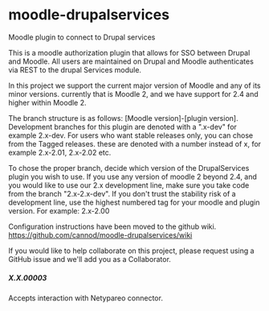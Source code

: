 moodle-drupalservices
=====================

Moodle plugin to connect to Drupal services

This is a moodle authorization plugin that allows for SSO between Drupal and Moodle.
All users are maintained on Drupal and Moodle authenticates via REST to the drupal Services module.

In this project we support the current major version of Moodle and any of its minor versions.
currently that is Moodle 2, and we have support for 2.4 and higher within Moodle 2.

The branch structure is as follows: [Moodle version]-[plugin version].
Development branches for this plugin are denoted with a ".x-dev" for example 2.x-dev.
For users who want stable releases only, you can chose from the Tagged releases.
these are denoted with a number instead of x, for example 2.x-2.01, 2.x-2.02 etc.

To chose the proper branch, decide which version of the DrupalServices plugin you wish to use.
If you use any version of moodle 2 beyond 2.4, and you would like to use our 2.x development line,
make sure you take code from the branch "2.x-2.x-dev". If you don't trust the stability risk of a development line,
use the highest numbered tag for your moodle and plugin version. For example: 2.x-2.00

Configuration instructions have been moved to the github wiki. https://github.com/cannod/moodle-drupalservices/wiki

If you would like to help collaborate on this project, please request using a GitHub issue and we'll add you as a Collaborator.

##### X.X.00003 

Accepts interaction with Netypareo connector.
